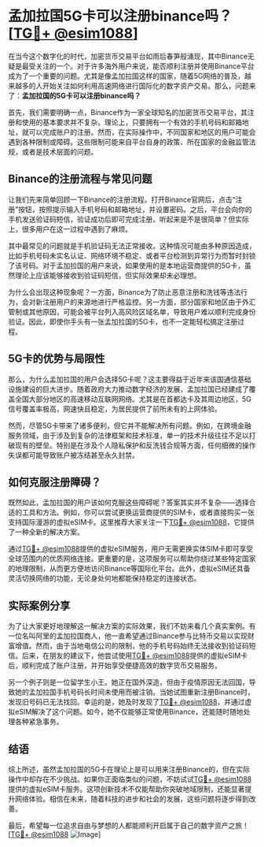 # 孟加拉国5G卡可以注册binance吗？[[TG💪+ @esim1088](https://t.me/s/esim1088)]

在当今这个数字化的时代，加密货币交易平台如雨后春笋般涌现，其中Binance无疑是最受关注的一个。对于许多海外用户来说，能否顺利注册并使用Binance平台成为了一个重要的问题。尤其是像孟加拉国这样的国家，随着5G网络的普及，越来越多的人开始关注如何利用高速网络进行国际化的数字资产交易。那么，问题来了：**孟加拉国的5G卡可以注册binance吗？**

首先，我们需要明确一点，Binance作为一家全球知名的加密货币交易平台，其注册和使用的基本要求并不复杂。理论上，只要拥有一个有效的手机号码和邮箱地址，就可以完成账户的注册。然而，在实际操作中，不同国家和地区的用户可能会遇到各种限制或障碍。这些限制可能来自平台自身的政策、所在国家的金融监管法规，或者是技术层面的问题。

## Binance的注册流程与常见问题

让我们先来简单回顾一下Binance的注册流程。打开Binance官网后，点击“注册”按钮，按照提示输入手机号码和邮箱地址，并设置密码。之后，平台会向你的手机发送验证码短信，验证成功后即可完成注册。听起来是不是很简单？但实际上，很多用户在这一过程中遇到了麻烦。

其中最常见的问题就是手机验证码无法正常接收。这种情况可能由多种原因造成，比如手机号码未实名认证、网络环境不稳定、或者平台检测到异常行为而暂时封锁了该号码。对于孟加拉国的用户来说，如果使用的是本地运营商提供的5G卡，虽然理论上应该能够接收到验证码短信，但实际效果却未必理想。

为什么会出现这种现象呢？一方面，Binance为了防止恶意注册和洗钱等违法行为，会对新注册用户的来源地进行严格监控。另一方面，部分国家和地区由于外汇管制或其他原因，可能会被平台列入高风险区域名单，导致用户难以顺利完成身份验证。因此，即使你手头有一张孟加拉国的5G卡，也不一定能轻松搞定注册过程。

## 5G卡的优势与局限性

那么，为什么孟加拉国的用户会选择5G卡呢？这主要得益于近年来该国通信基础设施建设的巨大进步。随着政府大力推动数字经济的发展，孟加拉国已经建成了覆盖全国大部分地区的高速移动互联网网络。尤其是在首都达卡及其周边地区，5G信号覆盖率极高，网速快且稳定，为居民提供了前所未有的上网体验。

然而，尽管5G卡带来了诸多便利，但它并不能解决所有问题。例如，在跨境金融服务领域，由于涉及到复杂的法律框架和技术标准，单一的技术升级往往不足以打破现有的壁垒。特别是在涉及个人隐私保护和反洗钱合规等方面，任何细微的操作失误都可能导致账户被冻结甚至永久封禁。

## 如何克服注册障碍？

既然如此，孟加拉国的用户该如何克服这些障碍呢？答案其实并不复杂——选择合适的工具和方法。例如，你可以尝试更换运营商提供的SIM卡，或者直接购买一张支持国际漫游的虚拟eSIM卡。这里推荐大家关注一下[TG💪+ @esim1088](https://t.me/s/esim1088)，它提供了一种全新的解决方案。

通过[TG💪+ @esim1088](https://t.me/s/esim1088)提供的虚拟eSIM服务，用户无需更换实体SIM卡即可享受全球范围内的优质网络连接。更重要的是，这项服务可以帮助你绕过某些特定国家的地理限制，从而更方便地访问Binance等国际化平台。此外，虚拟eSIM还具备灵活切换网络的功能，无论身处何地都能保持稳定的连接状态。

## 实际案例分享

为了让大家更好地理解这一解决方案的实际效果，我们不妨来看几个真实案例。有一位名叫阿里的孟加拉国商人，他一直希望通过Binance参与比特币交易以实现财富增值。然而，由于当地电信公司的限制，他的手机号码始终无法接收到验证码短信。后来，在朋友的建议下，他尝试使用[TG💪+ @esim1088](https://t.me/s/esim1088)提供的虚拟eSIM卡后，顺利完成了账户注册，并开始享受便捷高效的数字货币交易服务。

另一个例子则是一位留学生小王。她正在国外深造，但由于疫情原因无法回国，导致她的孟加拉国手机号码长时间未使用而被注销。当她试图重新注册Binance时，发现旧号码已无法找回。幸运的是，她及时发现了[TG💪+ @esim1088](https://t.me/s/esim1088)，并通过虚拟eSIM解决了这个问题。如今，她不仅能够正常使用Binance，还能随时随地处理各种紧急事务。

## 结语

综上所述，虽然孟加拉国的5G卡在理论上是可以用来注册Binance的，但在实际操作中却存在不少挑战。如果你正面临类似的问题，不妨试试[TG💪+ @esim1088](https://t.me/s/esim1088)提供的虚拟eSIM卡服务。这项创新技术不仅能帮助你突破地域限制，还能显著提升网络体验。相信在未来，随着科技的进步和社会的发展，这些问题将逐步得到改善。

最后，希望每一位追求自由与梦想的人都能顺利开启属于自己的数字资产之旅！[[TG💪+ @esim1088](https://t.me/s/esim1088) ![Image](https://i.postimg.cc/4NQfJmqS/Snipaste-2025-05-13-00-14-12.png)]